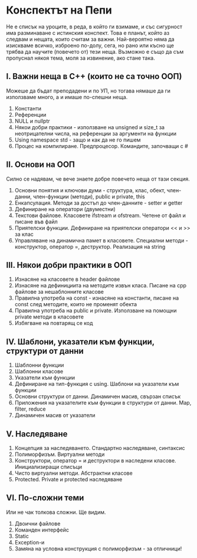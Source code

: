 # Конспектът на Пепи

Не е списък на уроците, в реда, в който ги взимаме, и със сигурност има разминаване с истинския конспект.
Това е планът, който аз следвам и нещата, които считам за важни.
Най-вероятно няма да изискваме всичко, изброено по-долу, сега, но рано или късно ще трябва да научите (повечето от) тези неща.
Възможно е също да съм пропуснал някоя тема, моля за извинение, ако стане така.

## I. Важни неща в С++ (които не са точно ООП)

Можеше да бъдат преподадени и по УП, но тогава нямаше да ги използваме много, а и имаше по-спешни неща.

1. Константи
2. Референции
3. NULL и nullptr
4. Някои добри практики - използване на unsigned  и size_t за неотрицателни числа, на референции за аргументи на функции
5. Using namespace std - защо и как да не го пишем
6. Процес на компилиранe. Предпроцесор. Командите, започващи с #

## II. Основи на ООП

Силно се надявам, че вече знаете добре повечето неща от тази секция.

1. Основни понятия и ключови думи - структура, клас, обект, член-данни, член-функции (методи), public и private, this
2. Енкапсулация. Методи за достъп до член-данните - setter и getter
3. Дефиниране на оператори (двуместни)
4. Текстови файлове. Класовете ifstream и ofstream. Четене от файл и писане във файл
5. Приятелски функции. Дефиниране на приятелски оператори << и >> за клас
6. Управляване на динамична памет в класовете. Специални методи - конструктор, оператор =, деструктор. Реализация на string

## III. Някои добри практики в ООП

1. Изнасяне на класовете в header файлове
2. Изнасяне на дефинициита на методите извън класа. Писане на cpp файлове за нешаблонните класове
3. Правилна употреба на const - изнасяне на константи, писане на const след методите, които не променят обекта
4. Правилна употреба на public и private. Използване на помощни private методи в класовете
5. Избягване на повтарящ се код

## IV. Шаблони, указатели към функции, структури от данни

1. Шаблонни функции
2. Шаблонни класове
3. Указатели към функции
4. Дефиниране на тип-функция с using. Шаблони на указатели към функции
5. Основни структури от данни. Динамичен масив, свързан списък
6. Приложения на указателите към функции в структури от данни. Map, filter, reduce
7. Динамичен масив от указатели

## V. Наследяване

1. Концепция за наследяването. Стандартно наследяване, синтаксис
2. Полиморфизъм. Виртуални методи
3. Конструктори, оператор = и деструктори в наследени класове. Инициализиращи списъци
4. Чисто виртуални методи. Абстрактни класове
5. Protected. Private и protected наследяване

## VI. По-сложни теми

Или не чак толкова сложни. Ще видим.

1. Двоични файлове
2. Команден интерфейс
3. Static
4. Exception-и
5. Замяна на условна конструкция с полиморфизъм - за отличници!

